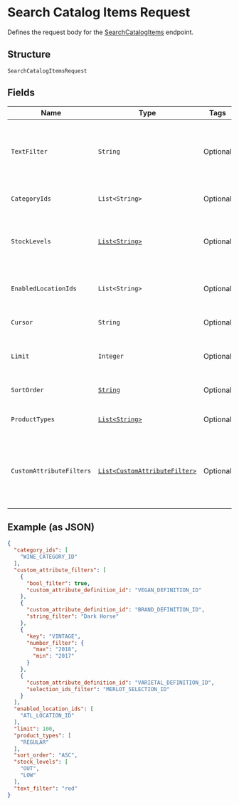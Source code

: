 
# Search Catalog Items Request

Defines the request body for the [SearchCatalogItems](/doc/api/catalog.md#search-catalog-items) endpoint.

## Structure

`SearchCatalogItemsRequest`

## Fields

| Name | Type | Tags | Description | Getter |
|  --- | --- | --- | --- | --- |
| `TextFilter` | `String` | Optional | The text filter expression to return items or item variations containing specified text in<br>the `name`, `description`, or `abbreviation` attribute value of an item, or in<br>the `name`, `sku`, or `upc` attribute value of an item variation. | String getTextFilter() |
| `CategoryIds` | `List<String>` | Optional | The category id query expression to return items containing the specified category IDs. | List<String> getCategoryIds() |
| `StockLevels` | [`List<String>`](/doc/models/search-catalog-items-request-stock-level.md) | Optional | The stock-level query expression to return item variations with the specified stock levels.<br>See [SearchCatalogItemsRequestStockLevel](#type-searchcatalogitemsrequeststocklevel) for possible values | List<String> getStockLevels() |
| `EnabledLocationIds` | `List<String>` | Optional | The enabled-location query expression to return items and item variations having specified enabled locations. | List<String> getEnabledLocationIds() |
| `Cursor` | `String` | Optional | The pagination token, returned in the previous response, used to fetch the next batch of pending results. | String getCursor() |
| `Limit` | `Integer` | Optional | The maximum number of results to return per page. The default value is 100.<br>**Constraints**: `<= 100` | Integer getLimit() |
| `SortOrder` | [`String`](/doc/models/sort-order.md) | Optional | The order (e.g., chronological or alphabetical) in which results from a request are returned. | String getSortOrder() |
| `ProductTypes` | [`List<String>`](/doc/models/catalog-item-product-type.md) | Optional | The product types query expression to return items or item variations having the specified product types. | List<String> getProductTypes() |
| `CustomAttributeFilters` | [`List<CustomAttributeFilter>`](/doc/models/custom-attribute-filter.md) | Optional | The customer-attribute filter to return items or item variations matching the specified<br>custom attribute expressions. A maximum number of 10 custom attribute expressions are supported in<br>a single call to the [SearchCatalogItems](/doc/api/catalog.md#search-catalog-items) endpoint. | List<CustomAttributeFilter> getCustomAttributeFilters() |

## Example (as JSON)

```json
{
  "category_ids": [
    "WINE_CATEGORY_ID"
  ],
  "custom_attribute_filters": [
    {
      "bool_filter": true,
      "custom_attribute_definition_id": "VEGAN_DEFINITION_ID"
    },
    {
      "custom_attribute_definition_id": "BRAND_DEFINITION_ID",
      "string_filter": "Dark Horse"
    },
    {
      "key": "VINTAGE",
      "number_filter": {
        "max": "2018",
        "min": "2017"
      }
    },
    {
      "custom_attribute_definition_id": "VARIETAL_DEFINITION_ID",
      "selection_ids_filter": "MERLOT_SELECTION_ID"
    }
  ],
  "enabled_location_ids": [
    "ATL_LOCATION_ID"
  ],
  "limit": 100,
  "product_types": [
    "REGULAR"
  ],
  "sort_order": "ASC",
  "stock_levels": [
    "OUT",
    "LOW"
  ],
  "text_filter": "red"
}
```

